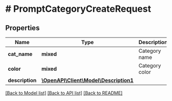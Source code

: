 # # PromptCategoryCreateRequest

## Properties

Name | Type | Description | Notes
------------ | ------------- | ------------- | -------------
**cat_name** | **mixed** | Category name |
**color** | **mixed** | Category color |
**description** | [**\OpenAPI\Client\Model\Description1**](Description1.md) |  | [optional]

[[Back to Model list]](../../README.md#models) [[Back to API list]](../../README.md#endpoints) [[Back to README]](../../README.md)
